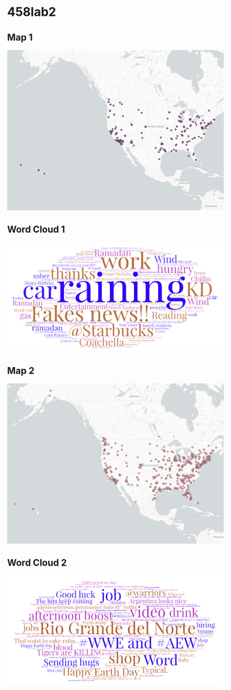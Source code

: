 # 458lab2

## Map 1
![map1](/img/lab2_map.png)

## Word Cloud 1
![map2](/img/Word_Art.png)

## Map 2
![cloud1](/img/lab2_map2.png)

## Word Cloud 2
![cloud2](/img/Word_Art2.png)


